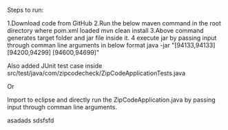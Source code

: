 Steps to run:

1.Download code from GitHub
2.Run the below maven command in the root directory where pom.xml loaded
  mvn clean install
3.Above command generates target folder and jar file inside it.
4 execute jar by passing input through comman line arguments in below format
 java -jar <generated jar name> "[94133,94133] [94200,94299] [94600,94699]"

Also added JUnit test case inside src/test/java/com/zipcodecheck/ZipCodeApplicationTests.java

Or

Import to eclipse and directly run the ZipCodeApplication.java by passing input through comman line arguments.

asadads
sdsfsfd
